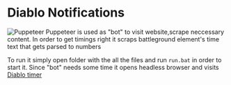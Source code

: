 # Diablo Notifications

![Puppeteer](https://img.shields.io/static/v1?label=Puppeteer&color=<orange>)
Puppeteer is used as "bot" to visit website,scrape neccessary content.
In order to get timings right it scraps battleground element's time text that gets parsed to numbers

To run it simply open folder with the all the files and run `run.bat` in order to start it.
Since "bot" needs some time it opens headless browser and visits [Diablo timer](https://diablotimer.com)